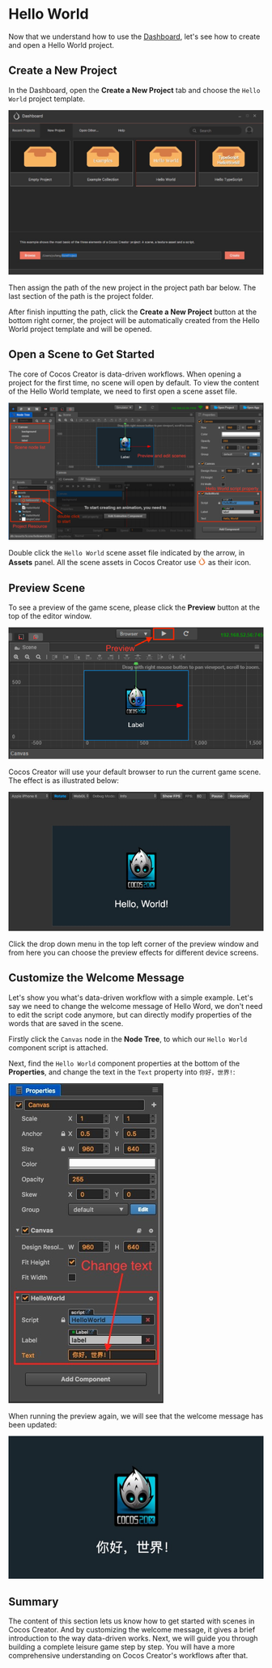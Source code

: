 # Hello World

Now that we understand how to use the [Dashboard](./dashboard.md), let's see how to create and open a Hello World project.

## Create a New Project

In the Dashboard, open the **Create a New Project** tab and choose the `Hello World` project template.

![new project](hello-world/new_project.png)

Then assign the path of the new project in the project path bar below. The last section of the path is the project folder.

After finish inputting the path, click the **Create a New Project** button at the bottom right corner, the project will be automatically created from the Hello World project template and will be opened.

## Open a Scene to Get Started

The core of Cocos Creator is data-driven workflows. When opening a project for the first time, no scene will open by default. To view the content of the Hello World template, we need to first open a scene asset file.

![open scene](hello-world/breakdown.png)

Double click the `Hello World` scene asset file indicated by the arrow, in **Assets** panel. All the scene assets in Cocos Creator use ![scene](../asset-workflow/index/scene.png) as their icon.

## Preview Scene

To see a preview of the game scene, please click the **Preview** button at the top of the editor window.

![preview button](hello-world/preview_button.png)

Cocos Creator will use your default browser to run the current game scene. The effect is as illustrated below:

![preview](hello-world/preview.png)

Click the drop down menu in the top left corner of the preview window and from here you can choose the preview effects for different device screens.

## Customize the Welcome Message

Let's show you what's data-driven workflow with a simple example. Let's say we need to change the welcome message of Hello Word, we don't need to edit the script code anymore, but can directly modify properties of the words that are saved in the scene.

Firstly click the `Canvas` node in the **Node Tree**, to which our `Hello World` component script is attached.

Next, find the `Hello World` component properties at the bottom of the **Properties**, and change the text in the `Text` property into `你好，世界!`:

![change text](hello-world/change_text.png)

When running the preview again, we will see that the welcome message has been updated:

![update preview](hello-world/update_preview.png)

## Summary

The content of this section lets us know how to get started with scenes in Cocos Creator. And by customizing the welcome message, it gives a brief introduction to the way data-driven works. Next, we will guide you through building a complete leisure game step by step. You will have a more comprehensive understanding on Cocos Creator's workflows after that.
